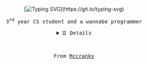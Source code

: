 <div align="center">
    
[![Typing SVG](https://readme-typing-svg.herokuapp.com?font=Ubuntu+Mono&duration=4000&pause=998&color=D3C6AA&background=2D353B&center=true&vCenter=true&random=false&width=435&lines=Hi+there!+%F0%9F%91%8B;My+name's+Annan;Always+on+the+lookout+for+something+cool;Pleased+to+meet+you!)](https://git.io/typing-svg)
    
</div>

<p align="center">
<samp>
    3<sup>rd</sup> year CS student and a wannabe programmer
</samp>
</p>

<details align="center">
<summary align="center"><samp>&#9776; Details</samp></summary>
 
<p><br />
<p align='center'>There's probably not much to see here <i>yet</i>, but feel free to wander around regardless!</p>
<div align="center">
    <ul>
        <li>💪 I'm currently grinding on my programming skills.</li>
        <li>👁️ Would look into anything that catches my fancy.</li>
        <li>🌱 Wondering if Perl, or "Bash on steroids", is any good.</li>
        <li>🧐 Fidgeting a little with the idea of learning ARM assembly.</li>
        <li>🌲 CMV: Everforest colorscheme is the best!</li>
    </ul> 
</div>
    
| GitHub Stats                                                                                                                                                                                                                                                     | Composition |
| :---------------------------------------------------------------------------------------------------------------------------------------------------------------------------------------------------------------------------------------------------------: | :-----------------------------------------------------------------------------------------------------------------------------------------------------------------------------------------------------------------------------------------------------------------------------------: |
| ![Mccranky83's GitHub stats](https://github-readme-stats.vercel.app/api?username=Mccranky83&show_icons=true&hide_border=true&border_radius=4.5&icon_color=e68183&text_color=dbbc7f&title_color=a7c080&bg_color=2d353b&locale=en) | ![Mccranky83's GitHub stats](https://github-readme-stats.vercel.app/api/top-langs/?username=Mccranky83&layout=compact&show_icons=true&hide_border=true&border_radius=4.5&icon_color=e68183&text_color=dbbc7f&title_color=a7c080&bg_color=2d353b&locale=en) |
    
<h4>Languages and Tools:</h4>
<img alt="Neovim" width="26px" src="https://raw.githubusercontent.com/github/explore/26674e638508ac4a4e113ee32d6755ebfa000569/topics/neovim/neovim.png" />
<img alt="Kitty" width="26px" src="https://sw.kovidgoyal.net/kitty/_static/kitty.svg" />
<img alt="HTML5" width="26px" src="https://raw.githubusercontent.com/github/explore/80688e429a7d4ef2fca1e82350fe8e3517d3494d/topics/html/html.png" />
<img alt="CSS3" width="26px" src="https://raw.githubusercontent.com/github/explore/80688e429a7d4ef2fca1e82350fe8e3517d3494d/topics/css/css.png" />
<img alt="JavaScript" width="26px" src="https://raw.githubusercontent.com/github/explore/80688e429a7d4ef2fca1e82350fe8e3517d3494d/topics/javascript/javascript.png" />
<img alt="React" width="26px" src="https://raw.githubusercontent.com/github/explore/80688e429a7d4ef2fca1e82350fe8e3517d3494d/topics/react/react.png" />
<img alt="Node.js" width="26px" src="https://raw.githubusercontent.com/github/explore/80688e429a7d4ef2fca1e82350fe8e3517d3494d/topics/nodejs/nodejs.png" />
<img alt="SQL" width="26px" src="https://raw.githubusercontent.com/github/explore/80688e429a7d4ef2fca1e82350fe8e3517d3494d/topics/sql/sql.png" />
<img alt="Git" width="30px" src="https://raw.githubusercontent.com/github/explore/80688e429a7d4ef2fca1e82350fe8e3517d3494d/topics/git/git.png" />
<img alt="Linux" width="26px" src="https://raw.githubusercontent.com/github/explore/80688e429a7d4ef2fca1e82350fe8e3517d3494d/topics/linux/linux.png"/>
</p>
</details><br />

<samp>
<p align='center'><br />
    From <a href="https://github.com/Mccranky83/Mccranky83">Mccranky</a>
</p>
</samp>
